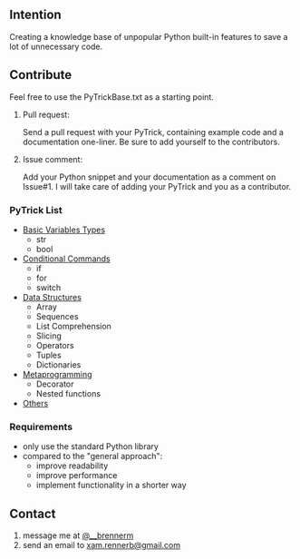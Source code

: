 ## Intention
Creating a knowledge base of unpopular Python built-in features to save a lot of unnecessary code.

## Contribute
Feel free to use the PyTrickBase.txt as a starting point.

1. Pull request:

   Send a pull request with your PyTrick, containing example code and a documentation one-liner. Be sure to add yourself to the contributors.

2. Issue comment:

   Add your Python snippet and your documentation as a comment on Issue#1. I will take care of adding your PyTrick and you as a contributor.

### PyTrick List
- [Basic Variables Types](/basic_types)
    - str
    - bool
- [Conditional Commands](/conditional_commands)
    - if
    - for
    - switch
- [Data Structures](/data_structures)
    - Array
    - Sequences
    - List Comprehension
    - Slicing
    - Operators
    - Tuples
    - Dictionaries
- [Metaprogramming](/metaprogramming)
    - Decorator
    - Nested functions
- [Others](/others)

### Requirements
- only use the standard Python library
- compared to the "general approach":
  - improve readability
  - improve performance
  - implement functionality in a shorter way

## Contact
1. message me at [@__brennerm](https://twitter.com/__brennerm)
2. send an email to xam.rennerb@gmail.com
